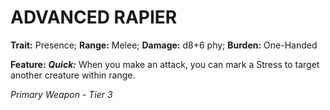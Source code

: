 ﻿---
tags:
  - Item
  - Weapon
name: 'ADVANCED RAPIER'
trait: 'Presence'
range: 'Melee'
damage: 'd8+6 phy'
burden: 'One-Handed'
feat_name: 'Quick'
feat_text: 'When you make an attack, you can mark a Stress to target another creature within range.'
primary_or_secondary: 'Primary Weapon'
tier: 3
---

# ADVANCED RAPIER

**Trait:** Presence; **Range:** Melee; **Damage:** d8+6 phy; **Burden:** One-Handed

**Feature:** ***Quick:*** When you make an attack, you can mark a Stress to target another creature within range.

*Primary Weapon - Tier 3*
